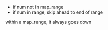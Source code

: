 * if num not in map_range
* if num in range, skip ahead to end of range

within a map_range, it always goes down